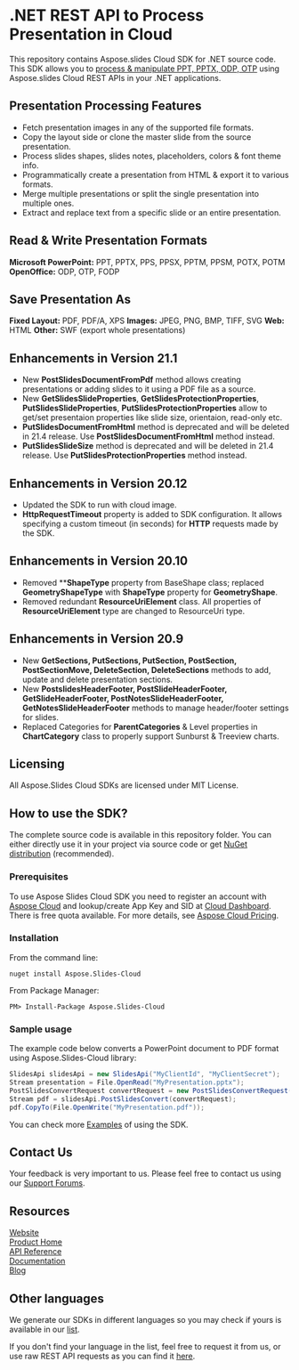 # .NET REST API to Process Presentation in Cloud
This repository contains Aspose.slides Cloud SDK for .NET source code. This SDK allows you to [process & manipulate PPT, PPTX, ODP, OTP](https://products.aspose.cloud/slides/net) using Aspose.slides Cloud REST APIs in your .NET applications.

## Presentation Processing Features

- Fetch presentation images in any of the supported file formats.
- Copy the layout side or clone the master slide from the source presentation.
- Process slides shapes, slides notes, placeholders, colors & font theme info.
- Programmatically create a presentation from HTML & export it to various formats.
- Merge multiple presentations or split the single presentation into multiple ones.
- Extract and replace text from a specific slide or an entire presentation.

## Read & Write Presentation Formats
**Microsoft PowerPoint:** PPT, PPTX, PPS, PPSX, PPTM, PPSM, POTX, POTM
**OpenOffice:** ODP, OTP, FODP

## Save Presentation As
**Fixed Layout:** PDF, PDF/A, XPS
**Images:** JPEG, PNG, BMP, TIFF, SVG
**Web:** HTML
**Other:** SWF (export whole presentations)

## Enhancements in Version 21.1
* New **PostSlidesDocumentFromPdf** method allows creating presentations or adding slides to it using a PDF file as a source.
* New **GetSlidesSlideProperties**, **GetSlidesProtectionProperties**, **PutSlidesSlideProperties**, **PutSlidesProtectionProperties** allow to get/set presentaion properties like slide size, orientaion, read-only etc.
* **PutSlidesDocumentFromHtml** method is deprecated and will be deleted in 21.4 release. Use **PostSlidesDocumentFromHtml** method instead.
* **PutSlidesSlideSize** method is deprecated and will be deleted in 21.4 release. Use **PutSlidesProtectionProperties** method instead.

## Enhancements in Version 20.12
- Updated the SDK to run with cloud image.
- **HttpRequestTimeout** property is added to SDK configuration. It allows specifying a custom timeout (in seconds) for **HTTP** requests made by the SDK.

## Enhancements in Version 20.10
* Removed ****ShapeType** property from BaseShape class; replaced **GeometryShapeType** with **ShapeType** property for **GeometryShape**.
* Removed redundant **ResourceUriElement** class. All properties of **ResourceUriElement** type are changed to ResourceUri type.

## Enhancements in Version 20.9
* New **GetSections, PutSections, PutSection, PostSection, PostSectionMove, DeleteSection, DeleteSections** methods to add, update and delete presentation sections.
* New **PostslidesHeaderFooter, PostSlideHeaderFooter, GetSlideHeaderFooter, PostNotesSlideHeaderFooter, GetNotesSlideHeaderFooter** methods to manage header/footer settings for slides.
* Replaced Categories for **ParentCategories** & Level properties in **ChartCategory** class to properly support Sunburst & Treeview charts.

## Licensing
All Aspose.Slides Cloud SDKs are licensed under MIT License.

## How to use the SDK?

The complete source code is available in this repository folder. You can either directly use it in your project via source code or get [NuGet distribution](https://www.nuget.org/packages/Aspose.Slides-Cloud/) (recommended).

### Prerequisites

To use Aspose Slides Cloud SDK you need to register an account with [Aspose Cloud](https://www.aspose.cloud/) and lookup/create App Key and SID at [Cloud Dashboard](https://dashboard.aspose.cloud/#/apps). There is free quota available. For more details, see [Aspose Cloud Pricing](https://purchase.aspose.cloud/pricing).

### Installation

From the command line:

	nuget install Aspose.Slides-Cloud

From Package Manager:

	PM> Install-Package Aspose.Slides-Cloud

### Sample usage

The example code below converts a PowerPoint document to PDF format using Aspose.Slides-Cloud library:
```csharp
SlidesApi slidesApi = new SlidesApi("MyClientId", "MyClientSecret");
Stream presentation = File.OpenRead("MyPresentation.pptx");
PostSlidesConvertRequest convertRequest = new PostSlidesConvertRequest(ExportFormat.Pdf, presentation);
Stream pdf = slidesApi.PostSlidesConvert(convertRequest);
pdf.CopyTo(File.OpenWrite("MyPresentation.pdf"));
```
You can check more [Examples](Examples) of using the SDK.

## Contact Us

Your feedback is very important to us. Please feel free to contact us using our [Support Forums](https://forum.aspose.cloud/c/slides).

## Resources
 
[Website](https://www.aspose.cloud/)  
[Product Home](https://products.aspose.cloud/slides/family)  
[API Reference](https://apireference.aspose.cloud/slides/)  
[Documentation](https://docs.aspose.cloud/slides/)  
[Blog](https://blog.aspose.cloud/category/slides/)  
 
## Other languages

We generate our SDKs in different languages so you may check if yours is available in our [list](https://github.com/aspose-slides-cloud).
 
If you don't find your language in the list, feel free to request it from us, or use raw REST API requests as you can find it [here](https://products.aspose.cloud/slides/curl).
